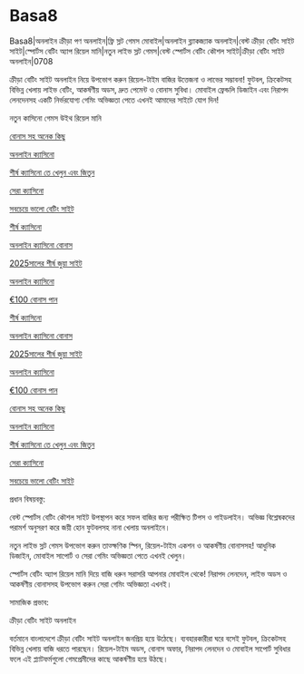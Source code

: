 # Basa8
Basa8|অনলাইন ক্রীড়া পণ অনলাইন|ফ্রি স্লট গেমস মোবাইল|অনলাইন ব্ল্যাকজ্যাক অনলাইন|বেস্ট ক্রীড়া বেটিং সাইট সাইট|স্পোর্টস বেটিং অ্যাপ রিয়েল মানি|নতুন লাইভ স্লট গেমস|বেস্ট স্পোর্টস বেটিং কৌশল সাইট|ক্রীড়া বেটিং সাইট অনলাইন|0708

ক্রীড়া বেটিং সাইট অনলাইন নিয়ে উপভোগ করুন রিয়েল-টাইম বাজির উত্তেজনা ও লাভের সম্ভাবনা! ফুটবল, ক্রিকেটসহ বিভিন্ন খেলায় লাইভ বেটিং, আকর্ষণীয় অডস, দ্রুত পেমেন্ট ও বোনাস সুবিধা। মোবাইল ফ্রেন্ডলি ডিজাইন এবং নিরাপদ লেনদেনসহ একটি নির্ভরযোগ্য গেমিং অভিজ্ঞতা পেতে এখনই আমাদের সাইটে যোগ দিন!

নতুন কাসিনো গেমস উইথ রিয়েল মানি

<a href="https://basa8pro.net/">বোনাস সহ অনেক কিছু</a>

<a href="https://basa8vip.net/">অনলাইন ক্যাসিনো</a>

<a href="https://basa8us.net/">শীর্ষ ক্যাসিনো তে খেলুন এবং জিতুন</a>

<a href="https://basa8vip.com/">সেরা ক্যাসিনো</a>

<a href="https://basa8us.com/">সবচেয়ে ভালো বেটিং সাইট</a>

<a href="https://basa8wap.net/">শীর্ষ ক্যাসিনো</a>

<a href="https://basa8wap.com/">অনলাইন ক্যাসিনো বোনাস</a>

<a href="https://basa8now.com/">2025সালের শীর্ষ জুয়া সাইট</a>

<a href="https://basa8now.net/">অনলাইন ক্যাসিনো </a>

<a href="https://basa8pro.com/">€100 বোনাস পান</a>

<a href="https://basa8wap.net/">শীর্ষ ক্যাসিনো</a>

<a href="https://basa8wap.com/">অনলাইন ক্যাসিনো বোনাস</a>

<a href="https://basa8now.com/">2025সালের শীর্ষ জুয়া সাইট</a>

<a href="https://basa8now.net/">অনলাইন ক্যাসিনো </a>

<a href="https://basa8pro.com/">€100 বোনাস পান</a>

<a href="https://basa8pro.net/">বোনাস সহ অনেক কিছু</a>

<a href="https://basa8vip.net/">অনলাইন ক্যাসিনো</a>

<a href="https://basa8us.net/">শীর্ষ ক্যাসিনো তে খেলুন এবং জিতুন</a>

<a href="https://basa8vip.com/">সেরা ক্যাসিনো</a>

<a href="https://basa8us.com/">সবচেয়ে ভালো বেটিং সাইট</a>

প্রধান বিষয়বস্তু:

বেস্ট স্পোর্টস বেটিং কৌশল সাইট উপস্থাপন করে সফল বাজির জন্য পরীক্ষিত টিপস ও গাইডলাইন। অভিজ্ঞ বিশ্লেষকদের পরামর্শ অনুসরণ করে জয়ী হোন ফুটবলসহ নানা খেলায় অনলাইনে।

নতুন লাইভ স্লট গেমস উপভোগ করুন তাত্ক্ষণিক স্পিন, রিয়েল-টাইম একশন ও আকর্ষণীয় বোনাসসহ! আধুনিক ডিজাইন, মোবাইল সাপোর্ট ও সেরা গেমিং অভিজ্ঞতা পেতে এখনই খেলুন।

স্পোর্টস বেটিং অ্যাপ রিয়েল মানি দিয়ে বাজি ধরুন সরাসরি আপনার মোবাইল থেকে! নিরাপদ লেনদেন, লাইভ অডস ও আকর্ষণীয় বোনাসসহ উপভোগ করুন সেরা গেমিং অভিজ্ঞতা এখনই।

সামাজিক প্রভাব:

ক্রীড়া বেটিং সাইট অনলাইন

বর্তমানে বাংলাদেশে ক্রীড়া বেটিং সাইট অনলাইন জনপ্রিয় হয়ে উঠেছে। ব্যবহারকারীরা ঘরে বসেই ফুটবল, ক্রিকেটসহ বিভিন্ন খেলায় বাজি ধরতে পারছেন। রিয়েল-টাইম অডস, বোনাস অফার, নিরাপদ লেনদেন ও মোবাইল সাপোর্ট সুবিধার ফলে এই প্ল্যাটফর্মগুলো গেমপ্রেমীদের কাছে আকর্ষণীয় হয়ে উঠছে।
